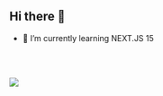 ## Hi there 👋

<!--
**AJBrinas/AJBrinas** is a ✨ _special_ ✨ repository because its `README.md` (this file) appears on your GitHub profile.

Here are some ideas to get you started:

- 🔭 I’m currently working on ...
- 🌱 I’m currently learning ...
- 👯 I’m looking to collaborate on ...
- 🤔 I’m looking for help with ...
- 💬 Ask me about ...
- 📫 How to reach me: ...
- 😄 Pronouns: ...
- ⚡ Fun fact: ...
-->
- 🌱 I’m currently learning NEXT.JS 15

  <br />
  <br />
<a href="https://www.buymeacoffee.com/drewbrinash"><img src="https://img.buymeacoffee.com/button-api/?text=Buy me a coffee&emoji=☕&slug=drewbrinash&button_colour=5F7FFF&font_colour=ffffff&font_family=Cookie&outline_colour=000000&coffee_colour=FFDD00" /></a>
